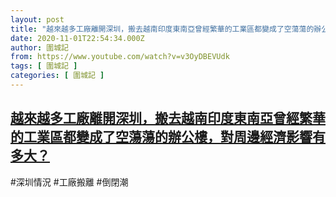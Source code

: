 ```yaml
---
layout: post
title: "越來越多工廠離開深圳，搬去越南印度東南亞曾經繁華的工業區都變成了空蕩蕩的辦公樓，對周邊經濟影響有多大？"
date: 2020-11-01T22:54:34.000Z
author: 圍城記
from: https://www.youtube.com/watch?v=v3OyDBEVUdk
tags: [ 圍城記 ]
categories: [ 圍城記 ]
---
```

<!--1604271274000-->
[越來越多工廠離開深圳，搬去越南印度東南亞曾經繁華的工業區都變成了空蕩蕩的辦公樓，對周邊經濟影響有多大？](https://www.youtube.com/watch?v=v3OyDBEVUdk)
------

<div>
#深圳情況 #工廠搬離 #倒閉潮
</div>
